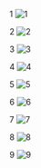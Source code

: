 1
![1](https://github.com/Sarabeshwaran/DSA0501-QPDS/assets/113020922/d07b52a2-05d7-4a2a-b58d-01ba0beb94eb)

2
![2](https://github.com/Sarabeshwaran/DSA0501-QPDS/assets/113020922/14f41c2c-8ed5-4fbb-bc66-68bf02e65143)

3
![3](https://github.com/Sarabeshwaran/DSA0501-QPDS/assets/113020922/c07d5454-02ea-48b6-9d54-c22d14ce508b)

4
![4](https://github.com/Sarabeshwaran/DSA0501-QPDS/assets/113020922/cb9eda6f-b829-4962-90dc-dc33a6a6bd3f)

5
![5](https://github.com/Sarabeshwaran/DSA0501-QPDS/assets/113020922/a2bf3673-d02e-4c07-a83d-9c1947ba2763)

6
![6](https://github.com/Sarabeshwaran/DSA0501-QPDS/assets/113020922/b2ff2425-7e6d-47c0-8173-72409fcf1ceb)

7
![7](https://github.com/Sarabeshwaran/DSA0501-QPDS/assets/113020922/a6b1f731-e11f-4cf5-9ba2-6b28f916b956)

8
![8](https://github.com/Sarabeshwaran/DSA0501-QPDS/assets/113020922/31cb9018-9208-40a2-9000-2a4a23fadb0d)

9
![9](https://github.com/Sarabeshwaran/DSA0501-QPDS/assets/113020922/5a2ca4ba-f40b-43c7-8830-91c86f6c925d)

